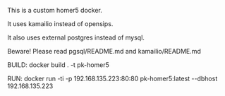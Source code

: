 This is a custom homer5 docker. 

It uses kamailio instead of opensips.

It also uses external postgres instead of mysql.

Beware! Please read pgsql/README.md and kamailio/README.md

BUILD:
docker build . -t pk-homer5

RUN:
docker run -ti -p 192.168.135.223:80:80 pk-homer5:latest --dbhost 192.168.135.223
